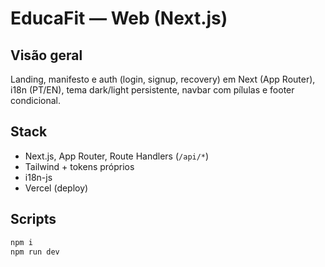 # EducaFit — Web (Next.js)

## Visão geral
Landing, manifesto e auth (login, signup, recovery) em Next (App Router), i18n (PT/EN), tema dark/light persistente, navbar com pílulas e footer condicional.

## Stack
- Next.js, App Router, Route Handlers (`/api/*`)
- Tailwind + tokens próprios
- i18n-js
- Vercel (deploy)

## Scripts
```bash
npm i
npm run dev

